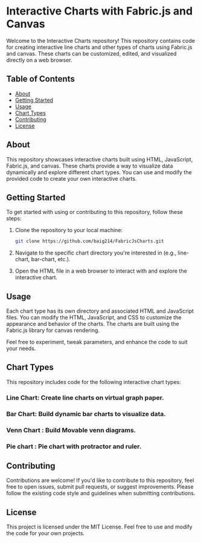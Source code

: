 # Interactive Charts with Fabric.js and Canvas

Welcome to the Interactive Charts repository! This repository contains code for creating interactive line charts and other types of charts using Fabric.js and canvas. These charts can be customized, edited, and visualized directly on a web browser.

## Table of Contents

- [About](#about)
- [Getting Started](#getting-started)
- [Usage](#usage)
- [Chart Types](#chart-types)
- [Contributing](#contributing)
- [License](#license)

## About

This repository showcases interactive charts built using HTML, JavaScript, Fabric.js, and canvas. These charts provide a way to visualize data dynamically and explore different chart types. You can use and modify the provided code to create your own interactive charts.

## Getting Started

To get started with using or contributing to this repository, follow these steps:

1. Clone the repository to your local machine:
   ```sh
   git clone https://github.com/baig214/FabricJsCharts.git

2.   Navigate to the specific chart directory you're interested in (e.g., line-chart, bar-chart, etc.).

3. Open the HTML file in a web browser to interact with and explore the interactive chart.

## Usage
Each chart type has its own directory and associated HTML and JavaScript files. You can modify the HTML, JavaScript, and CSS to customize the appearance and behavior of the charts. The charts are built using the Fabric.js library for canvas rendering.

Feel free to experiment, tweak parameters, and enhance the code to suit your needs.

## Chart Types
This repository includes code for the following interactive chart types:

### Line Chart: Create line charts on virtual graph paper.
### Bar Chart: Build dynamic bar charts to visualize data.
### Venn Chart : Build Movable venn diagrams.
### Pie chart : Pie chart with protractor and ruler.

## Contributing
Contributions are welcome! If you'd like to contribute to this repository, feel free to open issues, submit pull requests, or suggest improvements. Please follow the existing code style and guidelines when submitting contributions.

## License
This project is licensed under the MIT License. Feel free to use and modify the code for your own projects.
